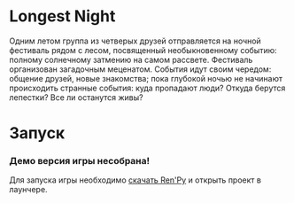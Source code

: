 # Longest Night

Одним летом группа из четверых друзей отправляется на ночной фестиваль рядом с лесом, посвященный необыкновенному событию: полному солнечному затмению на самом 
рассвете. Фестиваль организован загадочным меценатом. События идут своим чередом: общение друзей, новые знакомства; пока глубокой ночью не начинают происходить 
странные события: куда пропадают люди? Откуда берутся лепестки? Все ли останутся живы?

# Запуск

### Демо версия игры несобрана!

Для запуска игры необходимо <a href ="https://www.renpy.org/latest.html">скачать Ren'Py</a> и открыть проект в лаунчере.
